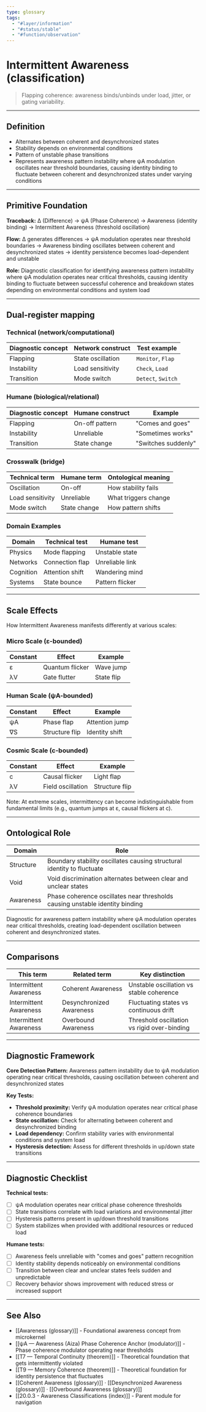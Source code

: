 ```yaml
---
type: glossary
tags:
  - "#layer/information"
  - "#status/stable"
  - "#function/observation"
---
```


# Intermittent Awareness (classification)

> Flapping coherence: awareness binds/unbinds under load, jitter, or gating variability.

---

## Definition

- Alternates between coherent and desynchronized states
- Stability depends on environmental conditions
- Pattern of unstable phase transitions
- Represents awareness pattern instability where ψA modulation oscillates near threshold boundaries, causing identity binding to fluctuate between coherent and desynchronized states under varying conditions

---

## Primitive Foundation

**Traceback:** ∆ (Difference) → ψA (Phase Coherence) → Awareness (identity binding) → Intermittent Awareness (threshold oscillation)

**Flow:** ∆ generates differences → ψA modulation operates near threshold boundaries → Awareness binding oscillates between coherent and desynchronized states → identity persistence becomes load-dependent and unstable

**Role:** Diagnostic classification for identifying awareness pattern instability where ψA modulation operates near critical thresholds, causing identity binding to fluctuate between successful coherence and breakdown states depending on environmental conditions and system load

---

## Dual‑register mapping

### Technical (network/computational)

| Diagnostic concept | Network construct | Test example |
|-------------------|------------------|--------------|
| Flapping | State oscillation | `Monitor`, `Flap` |
| Instability | Load sensitivity | `Check`, `Load` |
| Transition | Mode switch | `Detect`, `Switch` |

### Humane (biological/relational)

| Diagnostic concept | Humane construct | Example |
|-------------------|------------------|----------|
| Flapping | On-off pattern | "Comes and goes" |
| Instability | Unreliable | "Sometimes works" |
| Transition | State change | "Switches suddenly" |

### Crosswalk (bridge)

| Technical term | Humane term | Ontological meaning |
|---------------|-------------|-------------------|
| Oscillation | On-off | How stability fails |
| Load sensitivity | Unreliable | What triggers change |
| Mode switch | State change | How pattern shifts |

### Domain Examples

| Domain | Technical test | Humane test |
|--------|---------------|-------------|
| Physics | Mode flapping | Unstable state |
| Networks | Connection flap | Unreliable link |
| Cognition | Attention shift | Wandering mind |
| Systems | State bounce | Pattern flicker |

---

## Scale Effects

How Intermittent Awareness manifests differently at various scales:

### Micro Scale (ε-bounded)

| Constant | Effect | Example |
|----------|--------|---------|
| ε | Quantum flicker | Wave jump |
| λV | Gate flutter | State flip |

### Human Scale (ψA-bounded)

| Constant | Effect | Example |
|----------|--------|---------|
| ψA | Phase flap | Attention jump |
| ∇S | Structure flip | Identity shift |

### Cosmic Scale (c-bounded)

| Constant | Effect | Example |
|----------|--------|---------|
| c | Causal flicker | Light flap |
| λV | Field oscillation | Structure flip |

Note: At extreme scales, intermittency can become indistinguishable from fundamental limits (e.g., quantum jumps at ε, causal flickers at c).

---

## Ontological Role

| Domain | Role |
|--------|------|
| Structure | Boundary stability oscillates causing structural identity to fluctuate |
| Void | Void discrimination alternates between clear and unclear states |
| Awareness | Phase coherence oscillates near thresholds causing unstable identity binding |

Diagnostic for awareness pattern instability where ψA modulation operates near critical thresholds, creating load-dependent oscillation between coherent and desynchronized states.

---

## Comparisons

| This term | Related term | Key distinction |
|-----------|-------------|----------------|
| Intermittent Awareness | Coherent Awareness | Unstable oscillation vs stable coherence |
| Intermittent Awareness | Desynchronized Awareness | Fluctuating states vs continuous drift |
| Intermittent Awareness | Overbound Awareness | Threshold oscillation vs rigid over-binding |

---

## Diagnostic Framework

**Core Detection Pattern:** Awareness pattern instability due to ψA modulation operating near critical thresholds, causing oscillation between coherent and desynchronized states

**Key Tests:**
- **Threshold proximity:** Verify ψA modulation operates near critical phase coherence boundaries
- **State oscillation:** Check for alternating between coherent and desynchronized binding
- **Load dependency:** Confirm stability varies with environmental conditions and system load
- **Hysteresis detection:** Assess for different thresholds in up/down state transitions

---

## Diagnostic Checklist

**Technical tests:**
- [ ] ψA modulation operates near critical phase coherence thresholds
- [ ] State transitions correlate with load variations and environmental jitter
- [ ] Hysteresis patterns present in up/down threshold transitions
- [ ] System stabilizes when provided with additional resources or reduced load

**Humane tests:**
- [ ] Awareness feels unreliable with "comes and goes" pattern recognition
- [ ] Identity stability depends noticeably on environmental conditions
- [ ] Transition between clear and unclear states feels sudden and unpredictable
- [ ] Recovery behavior shows improvement with reduced stress or increased support

---

## See Also

- [[Awareness (glossary)]] - Foundational awareness concept from microkernel
- [[ψA — Awareness (Aiza) Phase Coherence Anchor (modulator)]] - Phase coherence modulator operating near thresholds
- [[T7 — Temporal Continuity (theorem)]] - Theoretical foundation that gets intermittently violated
- [[T9 — Memory Coherence (theorem)]] - Theoretical foundation for identity persistence that fluctuates
- [[Coherent Awareness (glossary)]] · [[Desynchronized Awareness (glossary)]] · [[Overbound Awareness (glossary)]]
- [[20.0.3 - Awareness Classifications (index)]] - Parent module for navigation